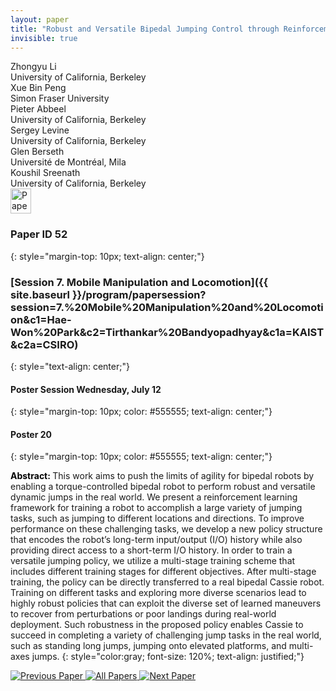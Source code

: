 ```yaml
---
layout: paper
title: "Robust and Versatile Bipedal Jumping Control through Reinforcement Learning"
invisible: true
---
```

<div class="paper-authors">
<div class="paper-author-box">
    <div class="paper-author-name">Zhongyu Li</div>
    <div class="paper-author-uni">University of California, Berkeley</div>
</div>
<div class="paper-author-box">
    <div class="paper-author-name">Xue Bin Peng</div>
    <div class="paper-author-uni">Simon Fraser University</div>
</div>
<div class="paper-author-box">
    <div class="paper-author-name">Pieter Abbeel</div>
    <div class="paper-author-uni">University of California, Berkeley</div>
</div>
<div class="paper-author-box">
    <div class="paper-author-name">Sergey Levine</div>
    <div class="paper-author-uni">University of California, Berkeley</div>
</div>
<div class="paper-author-box">
    <div class="paper-author-name">Glen Berseth</div>
    <div class="paper-author-uni">Université de Montréal, Mila</div>
</div>
<div class="paper-author-box">
    <div class="paper-author-name">Koushil Sreenath</div>
    <div class="paper-author-uni">University of California, Berkeley</div>
</div>

</div><div class="paper-pdf">
<div> <a href="http://www.roboticsproceedings.org/rss19/p052.pdf"><img src="{{ site.baseurl }}/images/paper_link.png" alt="Paper Website" width = "33"  height = "40"/></a> </div>
</div>

### Paper ID 52
{: style="margin-top: 10px; text-align: center;"}

### [Session 7. Mobile Manipulation and Locomotion]({{ site.baseurl }}/program/papersession?session=7.%20Mobile%20Manipulation%20and%20Locomotion&c1=Hae-Won%20Park&c2=Tirthankar%20Bandyopadhyay&c1a=KAIST&c2a=CSIRO)
{: style="text-align: center;"}

#### Poster Session Wednesday, July 12
{: style="margin-top: 10px; color: #555555; text-align: center;"}

#### Poster 20
{: style="margin-top: 10px; color: #555555; text-align: center;"}

<b style="color: black;">Abstract: </b>This work aims to push the limits of agility for bipedal robots by enabling a torque-controlled bipedal robot to perform robust and versatile dynamic jumps in the real world. We present a reinforcement learning framework for training a robot to accomplish a large variety of jumping tasks, such as jumping to different locations and directions. To improve performance on these challenging tasks, we develop a new policy structure that encodes the robot’s long-term input/output (I/O) history while also providing direct access to a short-term I/O history. In order to train a versatile jumping policy, we utilize a multi-stage training scheme that includes different training stages for different objectives. After multi-stage training, the policy can be directly transferred to a real bipedal Cassie robot. Training on different tasks and exploring more diverse scenarios lead to highly robust policies that can exploit the diverse set of learned maneuvers to recover from perturbations or poor landings during real-world deployment. Such robustness in the proposed policy enables Cassie to succeed in completing a variety of challenging jump tasks in the real world, such as standing long jumps, jumping onto elevated platforms, and multi-axes jumps.
{: style="color:gray; font-size: 120%; text-align: justified;"}


<div class="paper-menu">
<a href="{{ site.baseurl }}/program/papers/051/"> <img src="{{ site.baseurl }}/images/previous_paper_icon.png" alt="Previous Paper" title="Previous Paper"/> </a>
<a href="{{ site.baseurl }}/program/papers"><img src="{{ site.baseurl }}/images/overview_icon.png" alt="All Papers" title="All Papers"/> </a>
<a href="{{ site.baseurl }}/program/papers/053/"> <img src="{{ site.baseurl }}/images/next_paper_icon.png" alt="Next Paper" title="Next Paper"/> </a>

</div>
